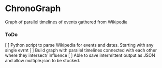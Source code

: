 # ChronoGraph
Graph of parallel timelines of events gathered from Wikipedia

### ToDo
 [ ] Python script to parse Wikipedia for events and dates. Starting with any single evrnt
 [ ] Build graph with parallel timelines connected with each other where they intersect/ influence
 [ ] Able to save intermittent output as JSON and allow multiple.json to be stocked. 
